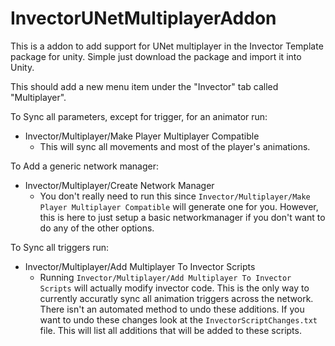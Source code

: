 # InvectorUNetMultiplayerAddon
This is a addon to add support for UNet multiplayer in the Invector Template package for unity. Simple just download the package and import it into Unity.

This should add a new menu item under the "Invector" tab called "Multiplayer". 

To Sync all parameters, except for trigger, for an animator run:
 - Invector/Multiplayer/Make Player Multiplayer Compatible
    - This will sync all movements and most of the player's animations.
 
To Add a generic network manager:
 - Invector/Multiplayer/Create Network Manager
    - You don't really need to run this since `Invector/Multiplayer/Make Player Multiplayer Compatible` will generate one for you. However, this is here to just setup a basic networkmanager if you don't want to do any of the other options.
 
To Sync all triggers run:
 - Invector/Multiplayer/Add Multiplayer To Invector Scripts
    - Running `Invector/Multiplayer/Add Multiplayer To Invector Scripts` will actually modify invector code. This is the only way to currently accuratly sync all animation triggers across the network. There isn't an automated method to undo these additions. If you want to undo these changes look at the `InvectorScriptChanges.txt` file. This will list all additions that will be added to these scripts.
